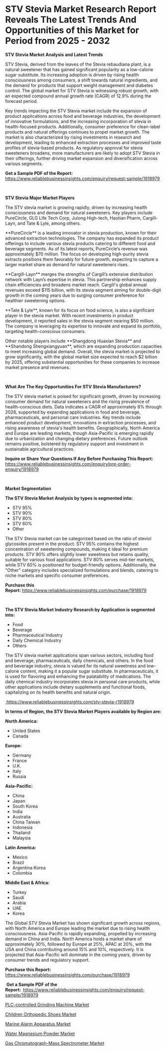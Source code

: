 <p><h1>STV Stevia Market Research Report Reveals The Latest Trends And Opportunities of this Market for Period from 2025 - 2032</h1></p><p><strong>STV Stevia Market Analysis and Latest Trends</strong></p>
<p><p>STV Stevia, derived from the leaves of the Stevia rebaudiana plant, is a natural sweetener that has gained significant popularity as a low-calorie sugar substitute. Its increasing adoption is driven by rising health consciousness among consumers, a shift towards natural ingredients, and the demand for products that support weight management and diabetes control. The global market for STV Stevia is witnessing robust growth, with an expected compound annual growth rate (CAGR) of 12.9% during the forecast period.</p><p>Key trends impacting the STV Stevia market include the expansion of product applications across food and beverage industries, the development of innovative formulations, and the increasing incorporation of stevia in health-focused products. Additionally, consumer preference for clean-label products and natural offerings continues to propel market growth. The market is also characterized by rising investments in research and development, leading to enhanced extraction processes and improved taste profiles of stevia-based products. As regulatory approval for stevia sweeteners broadens, more manufacturers are likely to adopt STV Stevia in their offerings, further driving market expansion and diversification across various segments.</p></p>
<p><strong>Get a Sample PDF of the Report:&nbsp;</strong> <a href="https://www.reliablebusinessinsights.com/enquiry/request-sample/1918979?utm_campaign=75&utm_medium=2&utm_source=Github&utm_content=ia&utm_term=28032025&utm_id=stv-stevia">https://www.reliablebusinessinsights.com/enquiry/request-sample/1918979</a></p>
<p>&nbsp;</p>
<p><strong>STV Stevia Major Market Players</strong></p>
<p><p>The STV stevia market is growing rapidly, driven by increasing health consciousness and demand for natural sweeteners. Key players include PureCircle, GLG Life Tech Corp, Julong High-tech, Haotian Pharm, Cargill-Layn, and Tate & Lyle, among others.</p><p>**PureCircle** is a leading innovator in stevia production, known for their advanced extraction technologies. The company has expanded its product offerings to include various stevia products catering to different food and beverage segments. As of its latest reports, PureCircle’s revenue was approximately $70 million. The focus on developing high-purity stevia extracts positions them favorably for future growth, expecting to capture a larger market share as demand for natural sweeteners rises.</p><p>**Cargill-Layn** merges the strengths of Cargill’s extensive distribution network with Layn’s expertise in stevia. This partnership enhances supply chain efficiencies and broadens market reach. Cargill's global annual revenues exceed $115 billion, with its stevia segment aiming for double-digit growth in the coming years due to surging consumer preference for healthier sweetening options.</p><p>**Tate & Lyle**, known for its focus on food science, is also a significant player in the stevia market. With recent investments in product development, it reported sales in the stevia segment nearing $50 million. The company is leveraging its expertise to innovate and expand its portfolio, targeting health-conscious consumers.</p><p>Other notable players include **Shangdong Huaxian Stevia** and **Shandong Shengxiangyuan**, which are expanding production capacities to meet increasing global demand. Overall, the stevia market is projected to grow significantly, with the global market size expected to reach $2 billion by 2025, offering substantial opportunities for these companies to increase market presence and revenues.</p></p>
<p>&nbsp;</p>
<p><strong>What Are The Key Opportunities For STV Stevia Manufacturers?</strong></p>
<p><p>The STV stevia market is poised for significant growth, driven by increasing consumer demand for natural sweeteners and the rising prevalence of health-conscious diets. Data indicates a CAGR of approximately 8% through 2028, supported by expanding applications in food and beverage, pharmaceuticals, and personal care industries. Key trends include enhanced product development, innovations in extraction processes, and rising awareness of stevia's health benefits. Geographically, North America and Europe are leading markets, though Asia-Pacific is emerging rapidly due to urbanization and changing dietary preferences. Future outlook remains positive, bolstered by regulatory support and investment in sustainable agricultural practices.</p></p>
<p><strong>Inquire or Share Your Questions If Any Before Purchasing This Report:</strong> <a href="https://www.reliablebusinessinsights.com/enquiry/pre-order-enquiry/1918979?utm_campaign=75&utm_medium=2&utm_source=Github&utm_content=ia&utm_term=28032025&utm_id=stv-stevia">https://www.reliablebusinessinsights.com/enquiry/pre-order-enquiry/1918979</a></p>
<p>&nbsp;</p>
<p><strong>Market Segmentation</strong></p>
<p><strong>The STV Stevia Market Analysis by types is segmented into:</strong></p>
<p><ul><li>STV 95%</li><li>STV 90%</li><li>STV 80%</li><li>STV 60%</li><li>Other</li></ul></p>
<p><p>The STV Stevia market can be categorized based on the ratio of steviol glycosides present in the product. STV 95% contains the highest concentration of sweetening compounds, making it ideal for premium products. STV 90% offers slightly lower sweetness but retains quality, suitable for various food applications. STV 80% serves mid-tier markets, while STV 60% is positioned for budget-friendly options. Additionally, the "Other" category includes specialized formulations and blends, catering to niche markets and specific consumer preferences.</p></p>
<p><strong>Purchase this Report:&nbsp;</strong><a href="https://www.reliablebusinessinsights.com/purchase/1918979?utm_campaign=75&utm_medium=2&utm_source=Github&utm_content=ia&utm_term=28032025&utm_id=stv-stevia">https://www.reliablebusinessinsights.com/purchase/1918979</a></p>
<p>&nbsp;</p>
<p><strong>The STV Stevia Market Industry Research by Application is segmented into:</strong></p>
<p><ul><li>Food</li><li>Beverage</li><li>Pharmaceutical Industry</li><li>Daily Chemical Industry</li><li>Others</li></ul></p>
<p><p>The STV stevia market applications span various sectors, including food and beverage, pharmaceuticals, daily chemicals, and others. In the food and beverage industry, stevia is valued for its natural sweetness and low-calorie content, making it a popular sugar substitute. In pharmaceuticals, it is used for flavoring and enhancing the palatability of medications. The daily chemical industry incorporates stevia in personal care products, while other applications include dietary supplements and functional foods, capitalizing on its health benefits and natural origin.</p></p>
<p><a href="https://www.reliablebusinessinsights.com/stv-stevia-r1918979?utm_campaign=75&utm_medium=2&utm_source=Github&utm_content=ia&utm_term=28032025&utm_id=stv-stevia">&nbsp;https://www.reliablebusinessinsights.com/stv-stevia-r1918979</a></p>
<p><strong>In terms of Region, the STV Stevia Market Players available by Region are:</strong></p>
<p>
    <p> <strong> North America: </strong>
        <ul>
            <li>United States</li>
            <li>Canada</li>
        </ul>
        </p> 
    <p> <strong> Europe: </strong>
        <ul>
            <li>Germany</li>
            <li>France</li>
            <li>U.K.</li>
            <li>Italy</li>
            <li>Russia</li>
        </ul>
        </p> 
    <p> <strong> Asia-Pacific: </strong>
        <ul>
            <li>China</li>
            <li>Japan</li>
            <li>South Korea</li>
            <li>India</li>
            <li>Australia</li>
            <li>China Taiwan</li>
            <li>Indonesia</li>
            <li>Thailand</li>
            <li>Malaysia</li>
        </ul>
        </p> 
    <p> <strong> Latin America: </strong>
        <ul>
            <li>Mexico</li>
            <li>Brazil</li>
            <li>Argentina Korea</li>
            <li>Colombia</li>
        </ul>
        </p> 
    <p> <strong> Middle East & Africa: </strong>
        <ul>
            <li>Turkey</li>
            <li>Saudi</li>
            <li>Arabia</li>
            <li>UAE</li>
            <li>Korea</li>
        </ul>
    </p>
    </p>
<p><p>The Global STV Stevia Market has shown significant growth across regions, with North America and Europe leading the market due to rising health consciousness. Asia-Pacific is rapidly expanding, propelled by increasing demand in China and India. North America holds a market share of approximately 30%, followed by Europe at 25%, APAC at 20%, with the USA and China contributing around 15% and 10%, respectively. It is projected that Asia-Pacific will dominate in the coming years, driven by consumer trends and regulatory support.</p></p>
<p><strong>Purchase this Report: </strong><a href="https://www.reliablebusinessinsights.com/purchase/1918979?utm_campaign=75&utm_medium=2&utm_source=Github&utm_content=ia&utm_term=28032025&utm_id=stv-stevia">https://www.reliablebusinessinsights.com/purchase/1918979</a></p>
<p>&nbsp;<strong>Get a Sample PDF of the Report:&nbsp;&nbsp;</strong><a href="https://www.reliablebusinessinsights.com/enquiry/request-sample/1918979?utm_campaign=75&utm_medium=2&utm_source=Github&utm_content=ia&utm_term=28032025&utm_id=stv-stevia">https://www.reliablebusinessinsights.com/enquiry/request-sample/1918979</a></p>
<p><strong></strong></p>
<p><p><a href="https://github.com/cwasicioaie/Market-Research-Report-List-1/blob/main/plc-controlled-grinding-machine-market.md?utm_campaign=75&utm_medium=2&utm_source=Github&utm_content=ia&utm_term=28032025&utm_id=stv-stevia">PLC-controlled Grinding Machine Market</a></p><p><a href="https://github.com/qianyateina/Market-Research-Report-List-1/blob/main/children-orthopedic-shoes-market.md?utm_campaign=75&utm_medium=2&utm_source=Github&utm_content=ia&utm_term=28032025&utm_id=stv-stevia">Children Orthopedic Shoes Market</a></p><p><a href="https://github.com/handyiongikg/Market-Research-Report-List-1/blob/main/marine-alarm-apparatus-market.md?utm_campaign=75&utm_medium=2&utm_source=Github&utm_content=ia&utm_term=28032025&utm_id=stv-stevia">Marine Alarm Apparatus Market</a></p><p><a href="https://github.com/ebalabenoot/Market-Research-Report-List-1/blob/main/water-magnesium-powder-market.md?utm_campaign=75&utm_medium=2&utm_source=Github&utm_content=ia&utm_term=28032025&utm_id=stv-stevia">Water Magnesium Powder Market</a></p><p><a href="https://github.com/jensanohishi/Market-Research-Report-List-1/blob/main/gas-chromatograph-mass-spectrometer-market.md?utm_campaign=75&utm_medium=2&utm_source=Github&utm_content=ia&utm_term=28032025&utm_id=stv-stevia">Gas Chromatograph-Mass Spectrometer Market</a></p></p>